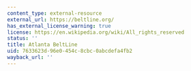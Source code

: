 ```yaml
---
content_type: external-resource
external_url: https://beltline.org/
has_external_license_warning: true
license: https://en.wikipedia.org/wiki/All_rights_reserved
status: ''
title: Atlanta BeltLine
uid: 7633623d-96e0-454c-8cbc-0abcdefa4fb2
wayback_url: ''
---
```

